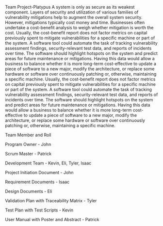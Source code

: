 Team Project-Platypus
A system is only as secure as its weakest component.  Layers of security and utilization of various families of vulnerability mitigations help to augment the overall system security.  However, mitigations typically cost money and time.  Businesses often undertake a cost-benefit analysis to weigh whether mitigation is worth the cost. Usually, the cost-benefit report does not factor metrics on capital previously spent to mitigate vulnerabilities for a specific machine or part of the system.
A software tool could automate the task of tracking vulnerability assessment findings, security-relevant test data, and reports of incidents over time.  The software should highlight hotspots on the system and predict areas for future maintenance or mitigations.  Having this data would allow a business to balance whether it is more long-term cost-effective to update a piece of software to a new major, modify the architecture, or replace some hardware or software over continuously patching or, otherwise, maintaining a specific machine.
Usually, the cost-benefit report does not factor metrics on capital previously spent to mitigate vulnerabilities for a specific machine or part of the system.
A software tool could automate the task of tracking vulnerability assessment findings, security-relevant test data, and reports of incidents over time.  The software should highlight hotspots on the system and predict areas for future maintenance or mitigations.  Having this data would allow a business to balance whether it is more long-term cost-effective to update a piece of software to a new major, modify the architecture, or replace some hardware or software over continuously patching or, otherwise, maintaining a specific machine.


Team Member and Roll

Program Owner - John

Scrum Master - Patrick

Development Team - Kevin, Eli, Tyler, Isaac

Project Initiation Document - John

Requirement Documents - Isaac

Design Documents - Eli

Validation Plan with Traceability Matrix - Tyler

Test Plan with Test Scripts - Kevin

User Manual with Poster and Abstract - Patrick
